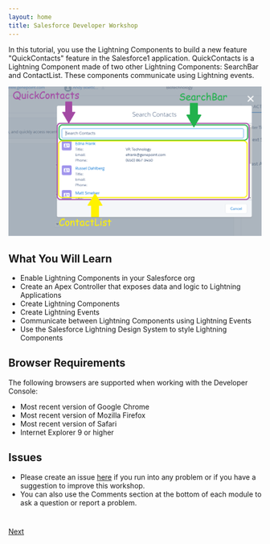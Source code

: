 ```yaml
---
layout: home
title: Salesforce Developer Workshop
---
```

In this tutorial, you use the Lightning Components to build a new feature "QuickContacts" feature in the Salesforce1 application. QuickContacts is a Lightning Component made of two other Lightning Components: SearchBar and ContactList. These components communicate using Lightning events.

<div style="width:100%;text-align:center;">
<img src="images/lightning_component_intro.png" style="border:none;"/>
</div>

## What You Will Learn

- Enable Lightning Components in your Salesforce org
- Create an Apex Controller that exposes data and logic to Lightning Applications
- Create Lightning Components
- Create Lightning Events
- Communicate between Lightning Components using Lightning Events
- Use the Salesforce Lightning Design System to style Lightning Components



## Browser Requirements

The following browsers are supported when working with the Developer Console:

  - Most recent version of Google Chrome
  - Most recent version of Mozilla Firefox
  - Most recent version of Safari
  - Internet Explorer 9 or higher

## Issues

- Please create an issue [here](https://github.com/ccoenraets/salesforce-lightning-tutorial/issues) if you run
into any problem or if you have a suggestion to improve this workshop.
- You can also use the Comments section at the bottom of each module to ask a question or report a problem.


<div class="row" style="margin-top:40px;">
<div class="col-sm-12">
<a href="setup-environment.html" class="btn btn-default pull-right">Next <i class="glyphicon glyphicon-chevron-right"></i></a>
</div>
</div>
